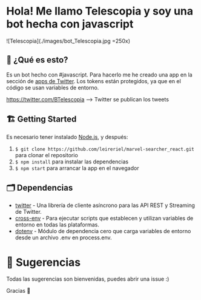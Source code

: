 # Hola! Me llamo Telescopia y soy una bot hecha con javascript

![Telescopia](./images/bot_Telescopia.jpg =250x)

## 🤖 ¿Qué es esto?
Es un bot hecho con #javascript. Para hacerlo me he creado una app en la sección de [apps de Twitter](https://developer.twitter.com/). Los tokens están protegidos, ya que en el código se usan variables de entorno.

https://twitter.com/BTelescopia --> Twitter se publican los tweets

## 🏗 Getting Started
Es necesario tener instalado [Node.js](https://nodejs.org/), y después:
1. `$ git clone https://github.com/leireriel/marvel-searcher_react.git` para clonar el repositorio
2. `$ npm install` para instalar las dependencias
3. `$ npm start` para arrancar la app en el navegador

## 🗂 Dependencias
* [twitter](https://www.npmjs.com/package/twitter) - Una librería de cliente asíncrono para las API REST y Streaming de Twitter.
* [cross-env](https://www.npmjs.com/package/cross-env) - Para ejecutar scripts que establecen y utilizan variables de entorno en todas las plataformas.
* [dotenv](https://www.npmjs.com/package/dotenv) - Módulo de dependencia cero que carga variables de entorno desde un archivo .env en process.env.

# 🙌 Sugerencias
Todas las sugerencias son bienvenidas, puedes abrir una issue :)

Gracias 💙
